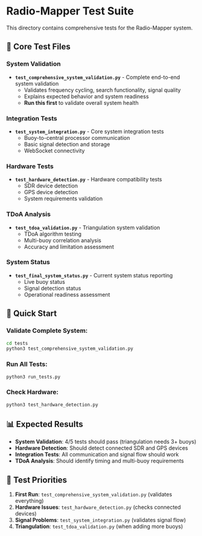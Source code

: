 # Radio-Mapper Test Suite

This directory contains comprehensive tests for the Radio-Mapper system.

## 🧪 **Core Test Files**

### **System Validation**
- **`test_comprehensive_system_validation.py`** - Complete end-to-end system validation
  - Validates frequency cycling, search functionality, signal quality
  - Explains expected behavior and system readiness
  - **Run this first** to validate overall system health

### **Integration Tests**
- **`test_system_integration.py`** - Core system integration tests
  - Buoy-to-central processor communication
  - Basic signal detection and storage
  - WebSocket connectivity

### **Hardware Tests**
- **`test_hardware_detection.py`** - Hardware compatibility tests
  - SDR device detection
  - GPS device detection
  - System requirements validation

### **TDoA Analysis**
- **`test_tdoa_validation.py`** - Triangulation system validation
  - TDoA algorithm testing
  - Multi-buoy correlation analysis
  - Accuracy and limitation assessment

### **System Status**
- **`test_final_system_status.py`** - Current system status reporting
  - Live buoy status
  - Signal detection status
  - Operational readiness assessment

## 🚀 **Quick Start**

### **Validate Complete System:**
```bash
cd tests
python3 test_comprehensive_system_validation.py
```

### **Run All Tests:**
```bash
python3 run_tests.py
```

### **Check Hardware:**
```bash
python3 test_hardware_detection.py
```

## 📊 **Expected Results**

- **System Validation**: 4/5 tests should pass (triangulation needs 3+ buoys)
- **Hardware Detection**: Should detect connected SDR and GPS devices
- **Integration Tests**: All communication and signal flow should work
- **TDoA Analysis**: Should identify timing and multi-buoy requirements

## 🎯 **Test Priorities**

1. **First Run**: `test_comprehensive_system_validation.py` (validates everything)
2. **Hardware Issues**: `test_hardware_detection.py` (checks connected devices)  
3. **Signal Problems**: `test_system_integration.py` (validates signal flow)
4. **Triangulation**: `test_tdoa_validation.py` (when adding more buoys) 